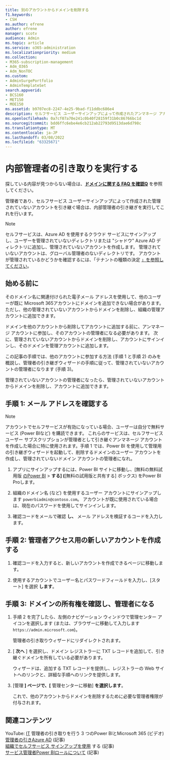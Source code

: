 ```yaml
---
title: 別のアカウントからドメインを削除する
f1.keywords:
- CSH
ms.author: efrene
author: efrene
manager: scotv
audience: Admin
ms.topic: article
ms.service: o365-administration
ms.localizationpriority: medium
ms.collection:
- M365-subscription-management
- Adm_O365
- Adm_NonTOC
ms.custom:
- AdminSurgePortfolio
- AdminTemplateSet
search.appverid:
- BCS160
- MET150
- MOE150
ms.assetid: b9707ec8-2247-4e25-9bad-f11ddbc686e4
description: セルフサービス ユーザーサインアップによって作成されたアンマネージ アカウントに参加する方法については、Microsoft 365。
ms.openlocfilehash: 0a7cf07a70e241c0b40f28159f31b0c86766bc1d
ms.sourcegitcommit: bdd6ffc6ebe4e6cb212ab22793d9513dae6d798c
ms.translationtype: MT
ms.contentlocale: ja-JP
ms.lasthandoff: 03/08/2022
ms.locfileid: "63325671"
---
```

# <a name="perform-an-internal-admin-takeover"></a>内部管理者の引き取りを実行する

 探している内容が見つからない場合は、**[ドメインに関する FAQ を確認Q](../setup/domains-faq.yml)** を参照してください。

管理者であり、セルフサービス ユーザーサインアップによって作成された管理されていないアカウントを引き継ぐ場合は、内部管理者の引き継ぎを実行してこれを行います。

> [!NOTE]
> セルフサービスは、Azure AD を使用するクラウド サービスにサインアップし、ユーザーを管理されていないディレクトリまたは "シャドウ" Azure AD ディレクトリに追加し、管理されていないアカウントを作成します。 管理されていないアカウントは、グローバル管理者のないディレクトリです。 アカウントが管理されているかどうかを確認するには、「テナントの種類の決定 [」を参照してください](/power-platform/admin/powerapps-gdpr-dsr-guide-systemlogs#determining-tenant-type)。 
  
## <a name="before-you-begin"></a>始める前に

そのドメイン名に関連付けられた電子メール アドレスを使用して、他のユーザーが既に Microsoft 365アカウントにドメインを追加できない場合があります。 ただし、他の管理されていないアカウントからドメインを削除し、組織の管理アカウントに追加できます。

ドメインを他のアカウントから削除してアカウントに追加する前に、アンマネージ アカウントに参加し、そのアカウントの管理者になる必要があります。 次に、管理されていないアカウントからドメインを削除し、アカウントにサインインし、そのドメインを管理アカウントに追加します。

この記事の手順では、他のアカウントに参加する方法 (手順 1 と手順 2) のみを概説し、管理者の引き継ぎウィザードの手順に従って、管理されていないアカウントの管理者になります (手順 3)。

管理されていないアカウントの管理者になったら、管理されていないアカウントからドメインを削除し、アカウントに追加できます。 

## <a name="step-1-verify-your-email-address"></a>手順 1: メール アドレスを確認する

> [!NOTE]
> アカウントでセルフサービスが有効になっている場合、ユーザーは自分で無料サービス (Power BIなど) を購読できます。 これらのサービスは、セルフサービス ユーザー サブスクリプションが管理者として引き継ぐアンマネージ アカウントを作成した場合に特に使用されます。手順 1 では、Power BI を使用して管理用の引き継ぎウィザードを起動して、削除するドメインのユーザー アカウントを作成し、管理されていないドメイン アカウントの管理者になれ。

1. アプリにサインアップするには、Power BI サイトに移動し、[無料の無料試用版 [のPower BI](https://powerbi.com) > **する] (**[無料の試用版と共有する] ボックス) をPower BI Proします。 

2. 組織のドメイン名 (など) を使用するユーザー アカウントにサインアップします `powerbiadmin@contoso.com`。 アカウントが既に使用されている場合は、現在のパスワードを使用してサインインします。

3. 確認コードをメールで確認 **し、** メール アドレスを検証するコードを入力します。

## <a name="step-2-create-a-new-account-for-admin-access"></a>手順 2: 管理者アクセス用の新しいアカウントを作成する

1. 確認コードを入力すると、新しいアカウントを作成できるページに移動します。

2. 使用するアカウントでユーザー名とパスワードフィールドを入力し、[スタート] を選択 **します**。

## <a name="step-3-verify-domain-ownership-and-become-the-admin"></a>手順 3: ドメインの所有権を確認し、管理者になる

1. 手順 2 を完了したら、左側のナビゲーション ウィンドウで管理センター アイコンを選択します (または、ブラウザーに移動して入力します `https://admin.microsoft.com`)。

    管理者の引き取りウィザードにリダイレクトされます。

1. [ **次へ** ] を選択し、ドメイン レジストラーに TXT レコードを追加して、引き継ぐドメインを所有している必要があります。 

    ウィザードは、追加する TXT レコードを提供し、レジストラーの Web サイトへのリンクと、詳細な手順へのリンクを提供します。

1. [管理 **] ページで、[** 管理センターに移動] **を選択します**。

    これで、他のアカウントからドメインを削除するために必要な管理者権限が付与されます。 
## <a name="related-content"></a>関連コンテンツ

YouTube: [IT](https://www.youtube.com/watch?v=xt5EsrQBZZk) 管理者の引き取りを行う 3 つのPower BIとMicrosoft 365 (ビデオ)\
[管理者の引きAzure AD](/azure/active-directory/users-groups-roles/domains-admin-takeover) (記事)\
[組織でセルフサービス サインアップを使用](self-service-sign-up.md) する (記事)\
[サービス管理者Power BIロールについて](/power-bi/service-admin-role) (記事)
